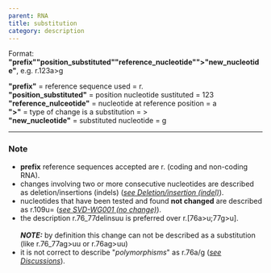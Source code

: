 ```yaml
---
parent: RNA
title: substitution
category: description
---
```


Format:   **"prefix""position_substituted""reference_nucleotide"">"new_nucleotide"**,  e.g. r.123a>g

**"prefix"**  =  reference sequence used  =  r.<br>
**"position_substituted"**  =  position nucleotide sustituted  =  123<br>
**"reference_nulceotide"**  =  nucleotide at reference position =  a<br>
**">"**  =  type of change is a substitution =  ><br>
**"new_nucleotide"**  =  substituted nucleotide  =  g

---

### Note

*	**prefix** reference sequences accepted are r. (coding and non-coding RNA).
*	changes involving two or more consecutive nucleotides are described as deletion/insertions (indels) ([_see Deletion/insertion (indel)_](/recommendations/RNA/variant/indel/)).
*	nucleotides that have been tested and found **not changed** are described as r.109u= ([_see SVD-WG001 (no change)_](http://www.hgvs.org/mutnomen/accepted001.html)).
*	the description r.76\_77delinsuu is preferred over r.[76a>u;77g>u].<br>  
_**NOTE:**_ by definition this change can not be described as a substitution (like r.76\_77ag>uu or r.76ag>uu)
*	it is not correct to describe "_polymorphisms_" as r.76a/g ([_see Discussions_](/recommendations/RNA/variant/substitution/#polymorphism)).